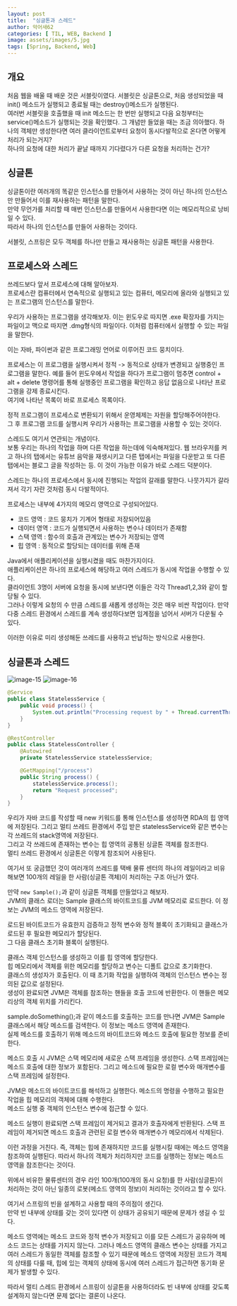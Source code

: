 ```yaml
---
layout: post
title:  "싱글톤과 스레드"
author: 악어새62
categories: [ TIL, WEB, Backend ]
image: assets/images/5.jpg
tags: [Spring, Backend, Web]
---
```

## 개요

처음 웹을 배울 때 배운 것은 서블릿이였다. 서블릿은 싱글톤으로, 처음 생성되었을 때 init() 메소드가 실행되고 종료될 때는 destroy()메소드가 실행된다.  
여러번 서블릿을 호출했을 때 init 메소드는 한 번만 실행되고 다음 요청부터는 service()메소드가 실행되는 것을 확인했다.
그 개념만 들었을 때는 조금 의아했다. 하나의 객체만 생성한다면 여러 클라이언트로부터 요청이 동시다발적으로 온다면 어떻게 처리가 되는거지?  
하나의 요청에 대한 처리가 끝날 때까지 기다렸다가 다른 요청을 처리하는 건가?  

## 싱글톤

싱글톤이란 여러개의 똑같은 인스턴스를 만들어서 사용하는 것이 아닌 하나의 인스턴스만 만들어서 이를 재사용하는 패턴을 말한다.  
만약 무언가를 처리할 때 매번 인스턴스를 만들어서 사용한다면 이는 메모리적으로 낭비일 수 있다.  
따라서 하나의 인스턴스를 만들어 사용하는 것이다.

서블릿, 스프링은 모두 객체를 하나만 만들고 재사용하는 싱글톤 패턴을 사용한다.

## 프로세스와 스레드

쓰레드보다 앞서 프로세스에 대해 알아보자.  
프로세스란 컴퓨터에서 연속적으로 실행되고 있는 컴퓨터, 메모리에 올라와 실행되고 있는 프로그램의 인스턴스를 말한다.

우리가 사용하는 프로그램을 생각해보자. 이는 윈도우로 따지면 .exe 확장자를 가지는 파일이고 맥으로 따지면 .dmg형식의 파일이다. 이처럼 컴퓨터에서 실행할 수 있는 파일을 말한다.

이는 자바, 파이썬과 같은 프로그래밍 언어로 이루어진 코드 뭉치이다.

프로세스는 이 프로그램을 실행시켜서 정적 -> 동적으로 상태가 변경되고 실행중인 프로그램을 말한다. 예를 들어 윈도우에서 작업을 하다가 프로그램이 멈추면 control + alt + delete 명령어를 통해 실행중인 프로그램을 확인하고 응답 없음으로 나타난 프로그램을 강제 종료시킨다.  
여기에 나타난 목록이 바로 프로세스 목록이다.  

정적 프로그램이 프로세스로 변환되기 위해서 운영체제는 자원을 할당해주어야한다.  
그 후 프로그램 코드를 실행시켜 우리가 사용하는 프로그램을 사용할 수 있는 것이다.

스레드도 여기서 연관되는 개념이다.  
보통 우리는 하나의 작업을 하며 다른 작업을 하는데에 익숙해져있다. 웹 브라우저를 켜고 하나의 탭에서는 유튜브 음악을 재생시키고 다른 탭에서는 파일을 다운받고 또 다른 탭에서는 블로그 글을 작성하는 등. 이 것이 가능한 이유가 바로 스레드 덕분이다.

스레드는 하나의 프로세스에서 동시에 진행되는 작업의 갈래를 말한다. 나뭇가지가 갈라져서 각기 자란 것처럼 동시 다발적이다.

프로세스는 내부에 4가지의 메모리 영역으로 구성되어있다.

* 코드 영역 : 코드 뭉치가 기계어 형태로 저장되어있음  
* 데이터 영역 : 코드가 실행되면서 사용하는 변수나 데이터가 존재함
* 스택 영역 : 함수의 호출과 관계있는 변수가 저장되는 영역
* 힙 영역 : 동적으로 할당되는 데이터를 위해 존재

Java에서 애플리케이션을 실행시켰을 때도 마찬가지이다.  
애플리케이션은 하나의 프로세스에 해당하고 여러 스레드가 동시에 작업을 수행할 수 있다.  
클라이언트 3명이 서버에 요청을 동시에 보낸다면 이들은 각각 Thread1,2,3와 같이 할당될 수 있다.  
그러나 이렇게 요청의 수 만큼 스레드를 새롭게 생성하는 것은 매우 비싼 작업이다. 만약 다중 스레드 환경에서 스레드를 계속 생성하다보면 임계점을 넘어서 서버가 다운될 수 있다.  

이러한 이유로 미리 생성해둔 쓰레드를 사용하고 반납하는 방식으로 사용한다.

## 싱글톤과 스레드

![image-15](https://github.com/jh10253267/TIL/assets/108499717/0848a883-404a-42b8-ac1f-8825eb890fb7)
![image-16](https://github.com/jh10253267/TIL/assets/108499717/b30585f7-3b63-46ea-a08a-d6411550740d)
```java
@Service
public class StatelessService {
    public void process() {
        System.out.println("Processing request by " + Thread.currentThread().getName());
    }
}

@RestController
public class StatelessController {
    @Autowired
    private StatelessService statelessService;

    @GetMapping("/process")
    public String process() {
        statelessService.process();
        return "Request processed";
    }
}
```

우리가 자바 코드를 작성할 때 new 키워드를 통해 인스턴스를 생성하면 RDA의 힙 영역에 저장된다. 그리고 멀티 쓰레드 환경에서 주입 받은 statelessService와 같은 변수는 각 쓰레드의 stack영역에 저장된다.  
그리고 각 쓰레드에 존재하는 변수는 힙 영역의 공통된 싱글톤 객체를 참조한다.  
멀티 쓰레드 환경에서 싱글톤은 이렇게 참조되어 사용된다.

여기서 또 궁금했던 것이 여러개의 쓰레드를 택배 물류 센터의 하나의 레일이라고 비유해보면 100개의 레일을 한 사람(싱글톤 객체)이 처리하는 구조 아닌가 였다.  

만약 `new Sample();`과 같이 싱글톤 객체를 만들었다고 해보자.  
JVM의 클래스 로더는 Sample 클래스의 바이트코드를 JVM 메모리로 로드한다. 이 정보는 JVM의 메소드 영역에 저장된다.

로드된 바이트코드가 유효한지 검증하고 정적 변수와 정적 블록이 초기화되고 클래스가 로드된 후 필요한 메모리가 할당된다.  
그 다음 클래스 초기화 블록이 실행된다.

클래스 객체 인스턴스를 생성하고 이를 힙 영역에 할당한다.  
힙 메모리에서 객체를 위한 메모리를 할당하고 변수는 디폴트 값으로 초기화한다.  
클래스의 생성자가 호출된다. 이 때 초기화 작업을 실행하여 객체의 인스턴스 변수는 정의된 값으로 설정된다.  
생성이 완료되면 JVM은 객체를 참조하는 핸들을 호출 코드에 반환한다. 이 핸들은 메모리상의 객체 위치를 가리킨다.

sample.doSomething();과 같이 메소드를 호출하는 코드를 만나면 JVM은 Sample클래스에서 해당 메소드를 검색한다. 이 정보는 메소드 영역에 존재한다.  
실제 메소드를 호출하기 위해 메소드의 바이트코드와 메소드 호출에 필요한 정보를 준비한다.

메소드 호출 시 JVM은 스택 메모리에 새로운 스택 프레임을 생성한다. 스택 프레임에는 메소드 호출에 대한 정보가 포함된다. 그리고 메소드에 필요한 로컬 변수와 매개변수를 스택 프레임에 설정한다.

JVM은 메소드의 바이트코드를 해석하고 실행한다. 메소드의 명령을 수행하고 필요한 작업을 힙 메모리의 객체에 대해 수행한다.  
메소드 실행 중 객체의 인스턴스 변수에 접근할 수 있다. 

메소드 실행이 완료되면 스택 프레임이 제거되고 결과가 호출자에게 반환된다.  스택 프레임이 제거되면 메소드 호출과 관련된 로컬 변수와 매개변수가 메모리에서 삭제된다.

이런 과정을 거친다. 즉, 객체는 힙에 존재하지만 코드를 실행시킬 때에는 메소드 영역을 참조하여 실행된다. 따라서 하나의 객체가 처리하지만 코드를 실행하는 정보는 메소드 영역을 참조한다는 것이다.

위에서 비유한 물류센터의 경우 라인 100개(100개의 동시 요청)를 한 사람(싱글톤)이 처리하는 것이 아닌 일종의 로봇(메소드 영역의 정보)이 처리하는 것이라고 할 수 있다.

여기서 스프링의 빈을 설계하고 사용할 때의 주의점이 생긴다.  
만약 빈 내부에 상태를 갖는 것이 있다면 이 상태가 공유되기 때문에 문제가 생길 수 있다.

메소드 영역에는 메소드 코드와 정적 변수가 저장되고 이를 모든 스레드가 공유하며 메소드 코드는 상태를 가지지 않는다.
그러나 메소드 영역의 클래스 변수는 상태를 가지고 여러 스레드가 동일한 객체를 참조할 수 있기 때문에 메소드 영역에 저장된 코드가 객체의 상태를 다룰 때, 힙에 있는 객체의 상태에 동시에 여러 스레드가 접근하면 동기화 문제가 발생할 수 있다.

따라서 멀티 스레드 환경에서 스프링이 싱글톤을 사용하더라도 빈 내부에 상태를 갖도록 설계하지 않는다면 문제 없다는 결론이 나온다.